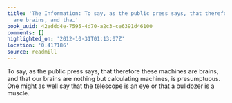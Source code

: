 ```yaml
---
title: 'The Information: To say, as the public press says, that therefore these machines
  are brains, and tha…'
book_uuid: 42eddd4e-7595-4d70-a2c3-ce6391d46100
comments: []
highlighted_on: '2012-10-31T01:13:07Z'
location: '0.417186'
source: readmill
---
```


To say, as the public press says, that therefore these machines are brains, and that our brains are nothing but calculating machines, is presumptuous. One might as well say that the telescope is an eye or that a bulldozer is a muscle.